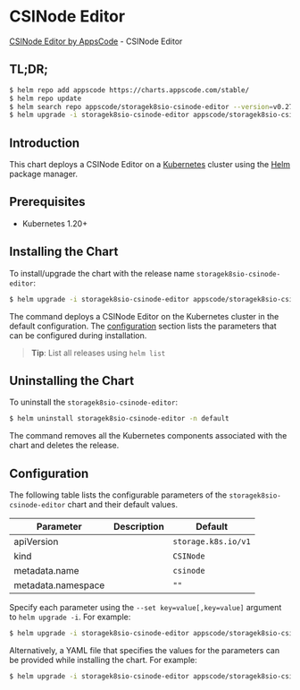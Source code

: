 # CSINode Editor

[CSINode Editor by AppsCode](https://appscode.com) - CSINode Editor

## TL;DR;

```bash
$ helm repo add appscode https://charts.appscode.com/stable/
$ helm repo update
$ helm search repo appscode/storagek8sio-csinode-editor --version=v0.27.0
$ helm upgrade -i storagek8sio-csinode-editor appscode/storagek8sio-csinode-editor -n default --create-namespace --version=v0.27.0
```

## Introduction

This chart deploys a CSINode Editor on a [Kubernetes](http://kubernetes.io) cluster using the [Helm](https://helm.sh) package manager.

## Prerequisites

- Kubernetes 1.20+

## Installing the Chart

To install/upgrade the chart with the release name `storagek8sio-csinode-editor`:

```bash
$ helm upgrade -i storagek8sio-csinode-editor appscode/storagek8sio-csinode-editor -n default --create-namespace --version=v0.27.0
```

The command deploys a CSINode Editor on the Kubernetes cluster in the default configuration. The [configuration](#configuration) section lists the parameters that can be configured during installation.

> **Tip**: List all releases using `helm list`

## Uninstalling the Chart

To uninstall the `storagek8sio-csinode-editor`:

```bash
$ helm uninstall storagek8sio-csinode-editor -n default
```

The command removes all the Kubernetes components associated with the chart and deletes the release.

## Configuration

The following table lists the configurable parameters of the `storagek8sio-csinode-editor` chart and their default values.

|     Parameter      | Description |            Default             |
|--------------------|-------------|--------------------------------|
| apiVersion         |             | <code>storage.k8s.io/v1</code> |
| kind               |             | <code>CSINode</code>           |
| metadata.name      |             | <code>csinode</code>           |
| metadata.namespace |             | <code>""</code>                |


Specify each parameter using the `--set key=value[,key=value]` argument to `helm upgrade -i`. For example:

```bash
$ helm upgrade -i storagek8sio-csinode-editor appscode/storagek8sio-csinode-editor -n default --create-namespace --version=v0.27.0 --set apiVersion=storage.k8s.io/v1
```

Alternatively, a YAML file that specifies the values for the parameters can be provided while
installing the chart. For example:

```bash
$ helm upgrade -i storagek8sio-csinode-editor appscode/storagek8sio-csinode-editor -n default --create-namespace --version=v0.27.0 --values values.yaml
```
